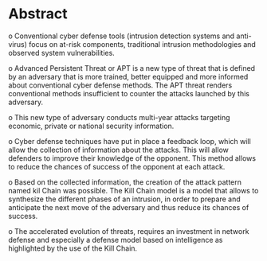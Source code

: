 # Abstract
o Conventional cyber defense tools (intrusion detection systems and anti-virus) focus on at-risk components, traditional intrusion methodologies and observed system          vulnerabilities.

o Advanced Persistent Threat or APT is a new type of threat that is defined by an adversary that is more trained, better equipped and more informed about conventional        cyber defense methods. The APT threat renders conventional methods insufficient to counter the attacks launched by this adversary.

o This new type of adversary conducts multi-year attacks targeting economic, private or national security information.

o Cyber defense techniques have put in place a feedback loop, which will allow the collection of information about the attacks. This will allow defenders to improve          their knowledge of the opponent. This method allows to reduce the chances of success of the opponent at each attack.

o Based on the collected information, the creation of the attack pattern named kil Chain was possible. The Kill Chain model is a model that allows to synthesize the          different phases of an intrusion, in order to prepare and anticipate the next move of the adversary and thus reduce its chances of success.

o The accelerated evolution of threats, requires an investment in network defense and especially a defense model based on intelligence as highlighted by the use of the         Kill Chain.


